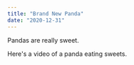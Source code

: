 ```yaml
---
title: "Brand New Panda"
date: "2020-12-31"
---
```


Pandas are really sweet.

Here's a video of a panda eating sweets.
